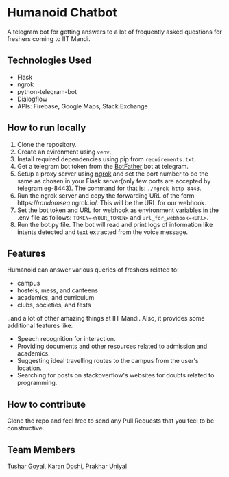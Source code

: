 # Humanoid Chatbot

A telegram bot for getting answers to a lot of frequently asked questions for freshers coming to IIT Mandi.

## Technologies Used

* Flask
* ngrok
* python-telegram-bot
* Dialogflow
* APIs: Firebase, Google Maps, Stack Exchange

## How to run locally

1. Clone the repository.
2. Create an evironment using `venv`.
3. Install required dependencies using pip from `requirements.txt`.
4. Get a telegram bot token from the [BotFather](https://t.me/botfather) bot at telegram.
5. Setup a proxy server using [ngrok](https://ngrok.com/download) and set the port number to be the same as chosen in your Flask server(only few ports are accepted by telegram eg-8443). The command for that is: `./ngrok http 8443`.
6. Run the ngrok server and copy the forwarding URL of the form https://*randomseq*.ngrok.io/. This will be the URL for our webhook.
7. Set the bot token and URL for webhook as environment variables in the .env file as follows: `TOKEN=<YOUR_TOKEN>` and `url_for_webhook=<URL>`.
8. Run the bot.py file. The bot will read and print logs of information like intents detected and text extracted from the voice message.

## Features

Humanoid can answer various queries of freshers related to:

* campus
* hostels, mess, and canteens
* academics, and curriculum
* clubs, societies, and fests

..and a lot of other amazing things at IIT Mandi. Also, it provides some additional features like:

* Speech recognition for interaction.
* Providing documents and other resources related to admission and academics.
* Suggesting ideal travelling routes to the campus from the user's location.
* Searching for posts on stackoverflow's websites for doubts related to programming.

## How to contribute

Clone the repo and feel free to send any Pull Requests that you feel to be constructive.

## Team Members

[Tushar Goyal](https://github.com/tushargoyal22), [Karan Doshi](https://github.com/karansdoshi), [Prakhar Uniyal](https://github.com/PrakharUniyal)

